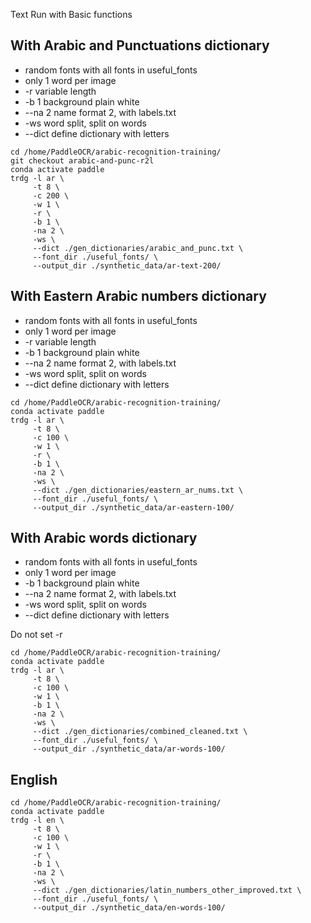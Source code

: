 Text Run with Basic functions

## With Arabic and Punctuations dictionary
- random fonts with all fonts in useful_fonts
- only 1 word per image
- -r variable length
- -b 1 background plain white
- --na 2 name format 2, with labels.txt
- -ws word split, split on words
- --dict define dictionary with letters 

```
cd /home/PaddleOCR/arabic-recognition-training/
git checkout arabic-and-punc-r2l
conda activate paddle
trdg -l ar \
     -t 8 \
     -c 200 \
     -w 1 \
     -r \
     -b 1 \
     -na 2 \
     -ws \
     --dict ./gen_dictionaries/arabic_and_punc.txt \
     --font_dir ./useful_fonts/ \
     --output_dir ./synthetic_data/ar-text-200/
```

## With Eastern Arabic numbers dictionary

- random fonts with all fonts in useful_fonts
- only 1 word per image
- -r variable length
- -b 1 background plain white
- --na 2 name format 2, with labels.txt
- -ws word split, split on words
- --dict define dictionary with letters 

```
cd /home/PaddleOCR/arabic-recognition-training/
conda activate paddle
trdg -l ar \
     -t 8 \
     -c 100 \
     -w 1 \
     -r \
     -b 1 \
     -na 2 \
     -ws \
     --dict ./gen_dictionaries/eastern_ar_nums.txt \
     --font_dir ./useful_fonts/ \
     --output_dir ./synthetic_data/ar-eastern-100/
```

## With Arabic words dictionary

- random fonts with all fonts in useful_fonts
- only 1 word per image
- -b 1 background plain white
- --na 2 name format 2, with labels.txt
- -ws word split, split on words
- --dict define dictionary with letters 

Do not set -r

```
cd /home/PaddleOCR/arabic-recognition-training/
conda activate paddle
trdg -l ar \
     -t 8 \
     -c 100 \
     -w 1 \
     -b 1 \
     -na 2 \
     -ws \
     --dict ./gen_dictionaries/combined_cleaned.txt \
     --font_dir ./useful_fonts/ \
     --output_dir ./synthetic_data/ar-words-100/
```

## English

```
cd /home/PaddleOCR/arabic-recognition-training/
conda activate paddle
trdg -l en \
     -t 8 \
     -c 100 \
     -w 1 \
     -r \
     -b 1 \
     -na 2 \
     -ws \
     --dict ./gen_dictionaries/latin_numbers_other_improved.txt \
     --font_dir ./useful_fonts/ \
     --output_dir ./synthetic_data/en-words-100/
```